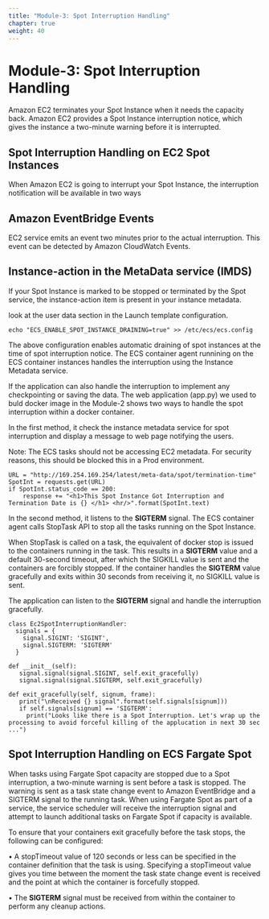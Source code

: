 ```yaml
---
title: "Module-3: Spot Interruption Handling"
chapter: true
weight: 40
---
```


# Module-3: Spot Interruption Handling


Amazon EC2 terminates your Spot Instance when it needs the capacity back. Amazon EC2 provides a Spot Instance interruption notice, which gives the instance a two-minute warning before it is interrupted.

Spot Interruption Handling on EC2 Spot Instances
---

When Amazon EC2 is going to interrupt your Spot Instance, the interruption notification will be available in two ways

Amazon EventBridge Events
---

EC2 service emits an event two minutes prior to the actual interruption. This event can be detected by Amazon CloudWatch Events.

Instance-action in the MetaData service (IMDS)
---

If your Spot Instance is marked to be stopped or terminated by the Spot service, the instance-action item is present in your instance metadata.

look at the user data section in the Launch template configuration.

```
echo "ECS_ENABLE_SPOT_INSTANCE_DRAINING=true" >> /etc/ecs/ecs.config
```

The above configuration enables automatic draining of spot instances at the time of spot interruption notice. The ECS container agent runnining on the ECS container instances handles the interruption using the Instance Metadata service.

If the application can also handle the interruption to implement any checkpointing or saving the data. The web application (app.py) we used to buld docker image in the Module-2 shows two ways to handle the spot interruption within a docker container.

In the first method, it check the instance metadata service for spot interruption and display a message to web page notifying the users.

Note:  The ECS tasks should not be accessing EC2 metadata. For security reasons, this should be blocked this in a Prod environment.

```
URL = "http://169.254.169.254/latest/meta-data/spot/termination-time"
SpotInt = requests.get(URL)
if SpotInt.status_code == 200:
    response += "<h1>This Spot Instance Got Interruption and Termination Date is {} </h1> <hr/>".format(SpotInt.text)
```

In the second method, it listens to the **SIGTERM** signal. The ECS container agent calls StopTask API to stop all the tasks running on the Spot Instance.

When StopTask is called on a task, the equivalent of docker stop is issued to the containers running in the task. This results in a **SIGTERM** value and a default 30-second timeout, after which the SIGKILL value is sent and the containers are forcibly stopped. If the container handles the **SIGTERM** value gracefully and exits within 30 seconds from receiving it, no SIGKILL value is sent.


The application can listen to the **SIGTERM** signal and handle the interruption gracefully.

```
class Ec2SpotInterruptionHandler:
  signals = {
    signal.SIGINT: 'SIGINT',
    signal.SIGTERM: 'SIGTERM'
  }

def __init__(self):
   signal.signal(signal.SIGINT, self.exit_gracefully)
   signal.signal(signal.SIGTERM, self.exit_gracefully)

def exit_gracefully(self, signum, frame):
   print("\nReceived {} signal".format(self.signals[signum]))
   if self.signals[signum] == 'SIGTERM':
     print("Looks like there is a Spot Interruption. Let's wrap up the processing to avoid forceful killing of the applucation in next 30 sec ...")
```

Spot Interruption Handling on ECS Fargate Spot
---

When tasks using Fargate Spot capacity are stopped due to a Spot interruption, a two-minute warning is sent before a task is stopped. The warning is sent as a task state change event to Amazon EventBridge
and a SIGTERM signal to the running task. When using Fargate Spot as part of a service, the service
scheduler will receive the interruption signal and attempt to launch additional tasks on Fargate Spot if
capacity is available.

To ensure that your containers exit gracefully before the task stops, the following can be configured:

• A stopTimeout value of 120 seconds or less can be specified in the container definition that the task
is using. Specifying a stopTimeout value gives you time between the moment the task state change event is received and the point at which the container is forcefully stopped. 

• The **SIGTERM** signal must be received from within the container to perform any cleanup actions.

